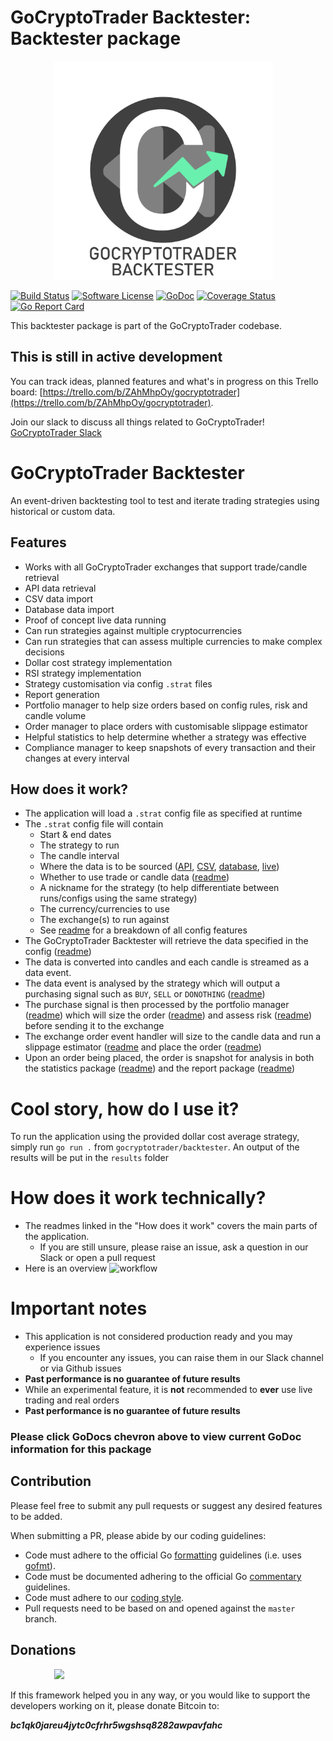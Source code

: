 # GoCryptoTrader Backtester: Backtester package

<img src="https://github.com/gloriousCode/gocryptotrader/blob/backscratcher/backtester/common/backtester.png?raw=true" width="350px" height="350px" hspace="70">


[![Build Status](https://travis-ci.org/thrasher-corp/gocryptotrader.svg?branch=master)](https://travis-ci.org/thrasher-corp/gocryptotrader)
[![Software License](https://img.shields.io/badge/License-MIT-orange.svg?style=flat-square)](https://github.com/thrasher-corp/gocryptotrader/blob/master/LICENSE)
[![GoDoc](https://godoc.org/github.com/thrasher-corp/gocryptotrader?status.svg)](https://godoc.org/github.com/thrasher-corp/gocryptotrader/backtester)
[![Coverage Status](http://codecov.io/github/thrasher-corp/gocryptotrader/coverage.svg?branch=master)](http://codecov.io/github/thrasher-corp/gocryptotrader?branch=master)
[![Go Report Card](https://goreportcard.com/badge/github.com/thrasher-corp/gocryptotrader)](https://goreportcard.com/report/github.com/thrasher-corp/gocryptotrader)


This backtester package is part of the GoCryptoTrader codebase.

## This is still in active development

You can track ideas, planned features and what's in progress on this Trello board: [https://trello.com/b/ZAhMhpOy/gocryptotrader](https://trello.com/b/ZAhMhpOy/gocryptotrader).

Join our slack to discuss all things related to GoCryptoTrader! [GoCryptoTrader Slack](https://join.slack.com/t/gocryptotrader/shared_invite/enQtNTQ5NDAxMjA2Mjc5LTc5ZDE1ZTNiOGM3ZGMyMmY1NTAxYWZhODE0MWM5N2JlZDk1NDU0YTViYzk4NTk3OTRiMDQzNGQ1YTc4YmRlMTk)


# GoCryptoTrader Backtester
An event-driven backtesting tool to test and iterate trading strategies using historical or custom data.

## Features
- Works with all GoCryptoTrader exchanges that support trade/candle retrieval
- API data retrieval
- CSV data import
- Database data import
- Proof of concept live data running
- Can run strategies against multiple cryptocurrencies
- Can run strategies that can assess multiple currencies to make complex decisions
- Dollar cost strategy implementation
- RSI strategy implementation
- Strategy customisation via config `.strat` files
- Report generation
- Portfolio manager to help size orders based on config rules, risk and candle volume
- Order manager to place orders with customisable slippage estimator
- Helpful statistics to help determine whether a strategy was effective
- Compliance manager to keep snapshots of every transaction and their changes at every interval

## How does it work?
- The application will load a `.strat` config file as specified at runtime
- The `.strat` config file will contain
  - Start & end dates
  - The strategy to run
  - The candle interval
  - Where the data is to be sourced ([API](https://github.com/gloriousCode/gocryptotrader/tree/backscratcher/backtester/data/kline/api), [CSV](https://github.com/gloriousCode/gocryptotrader/tree/backscratcher/backtester/data/kline/csv), [database](https://github.com/gloriousCode/gocryptotrader/tree/backscratcher/backtester/data/kline/database), [live](https://github.com/gloriousCode/gocryptotrader/tree/backscratcher/backtester/data/kline/live))
  - Whether to use trade or candle data ([readme](https://github.com/gloriousCode/gocryptotrader/blob/backscratcher/backtester/data/kline/README.md))
  - A nickname for the strategy (to help differentiate between runs/configs using the same strategy)
  - The currency/currencies to use
  - The exchange(s) to run against
  - See [readme](https://github.com/gloriousCode/gocryptotrader/blob/backscratcher/backtester/config/README.md) for a breakdown of all config features
- The GoCryptoTrader Backtester will retrieve the data specified in the config ([readme](https://github.com/gloriousCode/gocryptotrader/blob/backscratcher/backtester/backtest/README.md))
- The data is converted into candles and each candle is streamed as a data event.
- The data event is analysed by the strategy which will output a purchasing signal such as `BUY`, `SELL` or `DONOTHING` ([readme](https://github.com/gloriousCode/gocryptotrader/tree/backscratcher/backtester/eventtypes/signal))
- The purchase signal is then processed by the portfolio manager ([readme](https://github.com/gloriousCode/gocryptotrader/blob/backscratcher/backtester/eventhandlers/portfolio/README.md)) which will size the order ([readme](https://github.com/gloriousCode/gocryptotrader/blob/backscratcher/backtester/eventhandlers/portfolio/size/README.md)) and assess risk ([readme](https://github.com/gloriousCode/gocryptotrader/blob/backscratcher/backtester/eventhandlers/portfolio/risk/README.md)) before sending it to the exchange
- The exchange order event handler will size to the candle data and run a slippage estimator ([readme](https://github.com/gloriousCode/gocryptotrader/blob/backscratcher/backtester/eventhandlers/exchange/slippage/README.md) and place the order ([readme](https://github.com/gloriousCode/gocryptotrader/tree/backscratcher/backtester/eventhandlers/exchange))
- Upon an order being placed, the order is snapshot for analysis in both the statistics package ([readme](https://github.com/gloriousCode/gocryptotrader/blob/backscratcher/backtester/eventhandlers/statistics/README.md)) and the report package ([readme](https://github.com/gloriousCode/gocryptotrader/blob/backscratcher/backtester/report/README.md))


# Cool story, how do I use it?
To run the application using the provided dollar cost average strategy, simply run `go run .` from `gocryptotrader/backtester`. An output of the results will be put in the `results` folder

# How does it work technically?
- The readmes linked in the "How does it work" covers the main parts of the application.
  - If you are still unsure, please raise an issue, ask a question in our Slack or open a pull request
- Here is an overview
![workflow](https://user-images.githubusercontent.com/9261323/104982257-61d97900-5a5e-11eb-930e-3b431d6e6bab.png)


# Important notes
- This application is not considered production ready and you may experience issues
  - If you encounter any issues, you can raise them in our Slack channel or via Github issues
- **Past performance is no guarantee of future results**
- While an experimental feature, it is **not** recommended to **ever** use live trading and real orders
- **Past performance is no guarantee of future results**



### Please click GoDocs chevron above to view current GoDoc information for this package

## Contribution

Please feel free to submit any pull requests or suggest any desired features to be added.

When submitting a PR, please abide by our coding guidelines:

+ Code must adhere to the official Go [formatting](https://golang.org/doc/effective_go.html#formatting) guidelines (i.e. uses [gofmt](https://golang.org/cmd/gofmt/)).
+ Code must be documented adhering to the official Go [commentary](https://golang.org/doc/effective_go.html#commentary) guidelines.
+ Code must adhere to our [coding style](https://github.com/thrasher-corp/gocryptotrader/blob/master/doc/coding_style.md).
+ Pull requests need to be based on and opened against the `master` branch.

## Donations

<img src="https://github.com/thrasher-corp/gocryptotrader/blob/master/web/src/assets/donate.png?raw=true" hspace="70">

If this framework helped you in any way, or you would like to support the developers working on it, please donate Bitcoin to:

***bc1qk0jareu4jytc0cfrhr5wgshsq8282awpavfahc***

